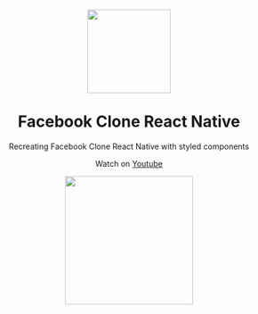 <h1 align="center">
  <img src="/assets/logo.png" width="150">
<br>
<br>
Facebook Clone React Native
</h1>

<p align="center">Recreating Facebook Clone React Native with styled components</p>
<p align="center">Watch on <a href="https://www.youtube.com/watch?v=yLnRIeaLeBY">Youtube</a></p>

<div align="center">
   <a href="https://www.youtube.com/watch?v=yLnRIeaLeBY">
   <img align="center" src="/assets/app.gif" width="230px">
   </a>

</div>
